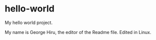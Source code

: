 # hello-world
My hello world project.

My name is George Hiru, the editor of the Readme file.
Edited in Linux.
